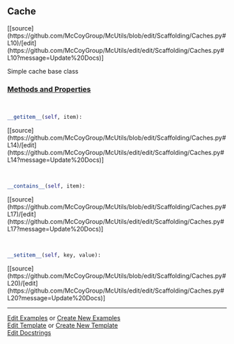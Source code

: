 ## <a id="McUtils.Scaffolding.Caches.Cache">Cache</a> 
<div class="docs-source-link" markdown="1">
[[source](https://github.com/McCoyGroup/McUtils/blob/edit/Scaffolding/Caches.py#L10)/[edit](https://github.com/McCoyGroup/McUtils/edit/edit/Scaffolding/Caches.py#L10?message=Update%20Docs)]
</div>

Simple cache base class

<div class="collapsible-section">
 <div class="collapsible-section collapsible-section-header" markdown="1">
 
### <a class="collapse-link" data-toggle="collapse" href="#methods">Methods and Properties</a> <a class="float-right" data-toggle="collapse" href="#methods"><i class="fa fa-chevron-down"></i></a>

 </div>
 <div class="collapsible-section collapsible-section-body collapse" id="methods" markdown="1">

<a id="McUtils.Scaffolding.Caches.Cache.__getitem__" class="docs-object-method">&nbsp;</a> 
```python
__getitem__(self, item): 
```
<div class="docs-source-link" markdown="1">
[[source](https://github.com/McCoyGroup/McUtils/blob/edit/Scaffolding/Caches.py#L14)/[edit](https://github.com/McCoyGroup/McUtils/edit/edit/Scaffolding/Caches.py#L14?message=Update%20Docs)]
</div>

<a id="McUtils.Scaffolding.Caches.Cache.__contains__" class="docs-object-method">&nbsp;</a> 
```python
__contains__(self, item): 
```
<div class="docs-source-link" markdown="1">
[[source](https://github.com/McCoyGroup/McUtils/blob/edit/Scaffolding/Caches.py#L17)/[edit](https://github.com/McCoyGroup/McUtils/edit/edit/Scaffolding/Caches.py#L17?message=Update%20Docs)]
</div>

<a id="McUtils.Scaffolding.Caches.Cache.__setitem__" class="docs-object-method">&nbsp;</a> 
```python
__setitem__(self, key, value): 
```
<div class="docs-source-link" markdown="1">
[[source](https://github.com/McCoyGroup/McUtils/blob/edit/Scaffolding/Caches.py#L20)/[edit](https://github.com/McCoyGroup/McUtils/edit/edit/Scaffolding/Caches.py#L20?message=Update%20Docs)]
</div>

 </div>
</div>




___

[Edit Examples](https://github.com/McCoyGroup/McUtils/edit/gh-pages/ci/examples/McUtils/Scaffolding/Caches/Cache.md) or 
[Create New Examples](https://github.com/McCoyGroup/McUtils/new/gh-pages/?filename=ci/examples/McUtils/Scaffolding/Caches/Cache.md) <br/>
[Edit Template](https://github.com/McCoyGroup/McUtils/edit/gh-pages/ci/docs/McUtils/Scaffolding/Caches/Cache.md) or 
[Create New Template](https://github.com/McCoyGroup/McUtils/new/gh-pages/?filename=ci/docs/templates/McUtils/Scaffolding/Caches/Cache.md) <br/>
[Edit Docstrings](https://github.com/McCoyGroup/McUtils/edit/edit/Scaffolding/Caches.py#L10?message=Update%20Docs)